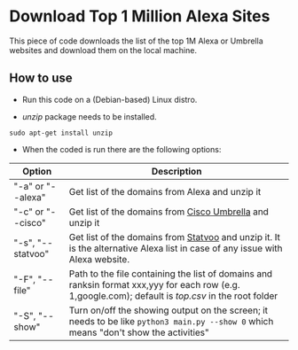 # Download Top 1 Million Alexa Sites
This piece of code downloads the list of the top 1M Alexa or Umbrella websites and download them on the local machine.

## How to use

* Run this code on a (Debian-based) Linux distro.

* *unzip* package needs to be installed.

`sudo apt-get install unzip`

* When the coded is run there are the following options:


| Option | Description |
| --- | --- |
| "-a" or "--alexa" | Get list of the domains from Alexa and unzip it |
| "-c" or "--cisco" | Get list of the domains from [Cisco Umbrella](http://s3-us-west-1.amazonaws.com/umbrella-static/index.html) and unzip it |
| "-s", "--statvoo" | Get list of the domains from [Statvoo](https://siteinfo.statvoo.com/top/sites) and unzip it. It is the alternative Alexa list in case of any issue with Alexa website. |
| "-F", "--file" | Path to the file containing the list of domains and ranksin format xxx,yyy for each row (e.g. 1,google.com); default is *top.csv* in the root folder |
| "-S", "--show" | Turn on/off the showing output on the screen; it needs to be like  `python3 main.py --show 0` which means "don't show the activities"|

